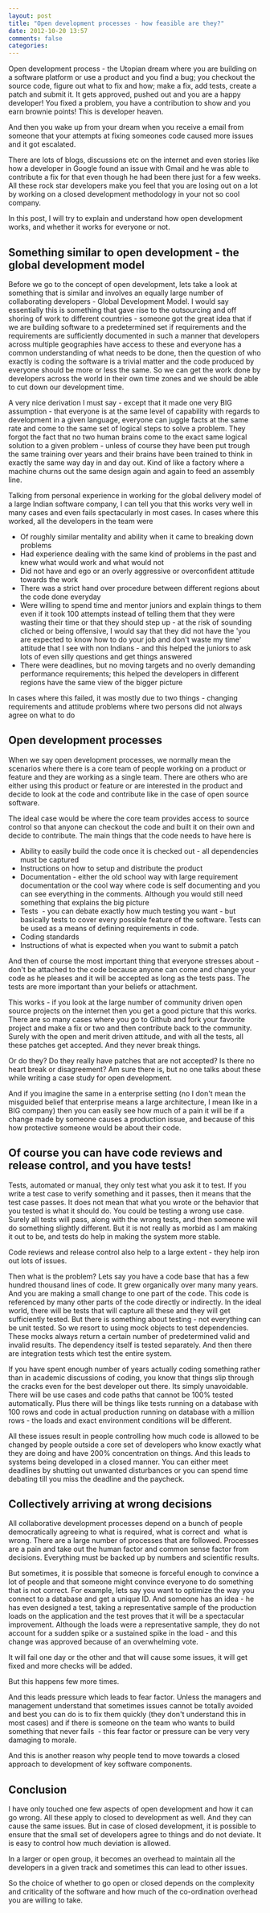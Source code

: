 ```yaml
---
layout: post
title: "Open development processes - how feasible are they?"
date: 2012-10-20 13:57
comments: false
categories:
---
```


Open development process - the Utopian dream where you are building on a software platform or use a product and you find a bug; you checkout the source code, figure out what to fix and how; make a fix, add tests, create a patch and submit it. It gets approved, pushed out and you are a happy developer! You fixed a problem, you have a contribution to show and you earn brownie points! This is developer heaven.

And then you wake up from your dream when you receive a email from someone that your attempts at fixing someones code caused more issues and it got escalated.

There are lots of blogs, discussions etc on the internet and even stories like how a developer in Google found an issue with Gmail and he was able to contribute a fix for that even though he had been there just for a few weeks. All these rock star developers make you feel that you are losing out on a lot by working on a closed development methodology in your not so cool company.

In this post, I will try to explain and understand how open development works, and whether it works for everyone or not.

<!--more-->
<h2>Something similar to open development - the global development model</h2>
Before we go to the concept of open development, lets take a look at something that is similar and involves an equally large number of collaborating developers - Global Development Model. I would say essentially this is something that gave rise to the outsourcing and off shoring of work to different countries - someone got the great idea that if we are building software to a predetermined set if requirements and the requirements are sufficiently documented in such a manner that developers across multiple geographies have access to these and everyone has a common understanding of what needs to be done, then the question of who exactly is coding the software is a trivial matter and the code produced by everyone should be more or less the same. So we can get the work done by developers across the world in their own time zones and we should be able to cut down our development time.

A very nice derivation I must say - except that it made one very BIG assumption - that everyone is at the same level of capability with regards to development in a given language, everyone can juggle facts at the same rate and come to the same set of logical steps to solve a problem. They forgot the fact that no two human brains come to the exact same logical solution to a given problem - unless of course they have been put trough the same training over years and their brains have been trained to think in exactly the same way day in and day out. Kind of like a factory where a machine churns out the same design again and again to feed an assembly line.

Talking from personal experience in working for the global delivery model of a large Indian software company, I can tell you that this works very well in many cases and even fails spectacularly in most cases. In cases where this worked, all the developers in the team were
<ul>
	<li>Of roughly similar mentality and ability when it came to breaking down problems</li>
	<li>Had experience dealing with the same kind of problems in the past and knew what would work and what would not</li>
	<li>Did not have and ego or an overly aggressive or overconfident attitude towards the work</li>
	<li>There was a strict hand over procedure between different regions about the code done everyday</li>
	<li>Were willing to spend time and mentor juniors and explain things to them even if it took 100 attempts instead of telling them that they were wasting their time or that they should step up - at the risk of sounding cliched or being offensive, I would say that they did not have the 'you are expected to know how to do your job and don't waste my time' attitude that I see with non Indians - and this helped the juniors to ask lots of even silly questions and get things answered</li>
	<li>There were deadlines, but no moving targets and no overly demanding performance requirements; this helped the developers in different regions have the same view of the bigger picture</li>
</ul>
In cases where this failed, it was mostly due to two things - changing requirements and attitude problems where two persons did not always agree on what to do
<h2>Open development processes</h2>
When we say open development processes, we normally mean the scenarios where there is a core team of people working on a product or feature and they are working as a single team. There are others who are either using this product or feature or are interested in the product and decide to look at the code and contribute like in the case of open source software.

The ideal case would be where the core team provides access to source control so that anyone can checkout the code and built it on their own and decide to contribute. The main things that the code needs to have here is
<ul>
	<li>Ability to easily build the code once it is checked out - all dependencies must be captured</li>
	<li>Instructions on how to setup and distribute the product</li>
	<li>Documentation - either the old school way with large requirement documentation or the cool way where code is self documenting and you can see everything in the comments. Although you would still need something that explains the big picture</li>
	<li>Tests  - you can debate exactly how much testing you want - but basically tests to cover every possible feature of the software. Tests can be used as a means of defining requirements in code.</li>
	<li>Coding standards</li>
	<li>Instructions of what is expected when you want to submit a patch</li>
</ul>
And then of course the most important thing that everyone stresses about - don't be attached to the code because anyone can come and change your code as he pleases and it will be accepted as long as the tests pass. The tests are more important than your beliefs or attachment.

This works - if you look at the large number of community driven open source projects on the internet then you get a good picture that this works. There are so many cases where you go to Github and fork your favorite project and make a fix or two and then contribute back to the community. Surely with the open and merit driven attitude, and with all the tests, all these patches get accepted. And they never break things.

Or do they? Do they really have patches that are not accepted? Is there no heart break or disagreement? Am sure there is, but no one talks about these while writing a case study for open development.

And if you imagine the same in a enterprise setting (no I don't mean the misguided belief that enterprise means a large architecture, I mean like in a BIG company) then you can easily see how much of a pain it will be if a change made by someone causes a production issue, and because of this how protective someone would be about their code.
<h2>Of course you can have code reviews and release control, and you have tests!</h2>
Tests, automated or manual, they only test what you ask it to test. If you write a test case to verify something and it passes, then it means that the test case passes. It does not mean that what you wrote or the behavior that you tested is what it should do. You could be testing a wrong use case. Surely all tests will pass, along with the wrong tests, and then someone will do something slightly different. But it is not really as morbid as I am making it out to be, and tests do help in making the system more stable.

Code reviews and release control also help to a large extent - they help iron out lots of issues.

Then what is the problem? Lets say you have a code base that has a few hundred thousand lines of code. It grew organically over many many years. And you are making a small change to one part of the code. This code is referenced by many other parts of the code directly or indirectly. In the ideal world, there will be tests that will capture all these and they will get sufficiently tested. But there is something about testing - not everything can be unit tested. So we resort to using mock objects to test dependencies. These mocks always return a certain number of predetermined valid and invalid results. The dependency itself is tested separately. And then there are integration tests which test the entire system.

If you have spent enough number of years actually coding something rather than in academic discussions of coding, you know that things slip through the cracks even for the best developer out there. Its simply unavoidable. There will be use cases and code paths that cannot be 100% tested automatically. Plus there will be things like tests running on a database with 100 rows and code in actual production running on database with a million rows - the loads and exact environment conditions will be different.

All these issues result in people controlling how much code is allowed to be changed by people outside a core set of developers who know exactly what they are doing and have 200% concentration on things. And this leads to systems being developed in a closed manner. You can either meet deadlines by shutting out unwanted disturbances or you can spend time debating till you miss the deadline and the paycheck.
<h2>Collectively arriving at wrong decisions</h2>
All collaborative development processes depend on a bunch of people democratically agreeing to what is required, what is correct and  what is wrong. There are a large number of processes that are followed. Processes are a pain and take out the human factor and common sense factor from decisions. Everything must be backed up by numbers and scientific results.

But sometimes, it is possible that someone is forceful enough to convince a lot of people and that someone might convince everyone to do something that is not correct. For example, lets say you want to optimize the way you connect to a database and get a unique ID. And someone has an idea - he has even designed a test, taking a representative sample of the production loads on the application and the test proves that it will be a spectacular improvement. Although the loads were a representative sample, they do not account for a sudden spike or a sustained spike in the load - and this change was approved because of an overwhelming vote.

It will fail one day or the other and that will cause some issues, it will get fixed and more checks will be added.

But this happens few more times.

And this leads pressure which leads to fear factor. Unless the managers and management understand that sometimes issues cannot be totally avoided and best you can do is to fix them quickly (they don't understand this in most cases) and if there is someone on the team who wants to build something that never fails  - this fear factor or pressure can be very very damaging to morale.

And this is another reason why people tend to move towards a closed approach to development of key software components.
<h2>Conclusion</h2>
I have only touched one few aspects of open development and how it can go wrong. All these apply to closed to development as well. And they can cause the same issues. But in case of closed development, it is possible to ensure that the small set of developers agree to things and do not deviate. It is easy to control how much deviation is allowed.

In a larger or open group, it becomes an overhead to maintain all the developers in a given track and sometimes this can lead to other issues.

So the choice of whether to go open or closed depends on the complexity and criticality of the software and how much of the co-ordination overhead you are willing to take.